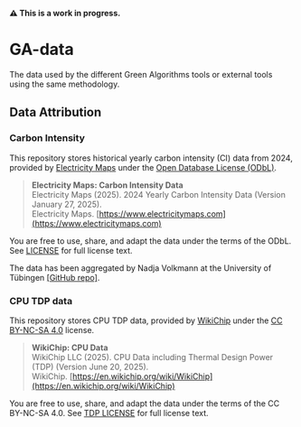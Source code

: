 __:warning: This is a work in progress.__

# GA-data
The data used by the different Green Algorithms tools or external tools using the same methodology.

## Data Attribution

### Carbon Intensity 

This repository stores historical yearly carbon intensity (CI) data from 2024, provided by [Electricity Maps](https://www.electricitymaps.com/) under the [Open Database License (ODbL)](https://opendatacommons.org/licenses/odbl/1-0/).  

> **Electricity Maps: Carbon Intensity Data**  
> Electricity Maps (2025). 2024 Yearly Carbon Intensity Data (Version January 27, 2025).  
> Electricity Maps. [https://www.electricitymaps.com](https://www.electricitymaps.com)

You are free to use, share, and adapt the data under the terms of the ODbL. See [LICENSE](carbon-intensity/electricitymap/LICENSE) for full license text.

The data has been aggregated by Nadja Volkmann at the University of Tübingen [[GitHub repo]](https://github.com/nadnein/Electricity_Maps_CI_Table).

### CPU TDP data

This repository stores CPU TDP data, provided by [WikiChip](https://en.wikichip.org/wiki/WikiChip) under the [CC BY-NC-SA 4.0](https://creativecommons.org/licenses/by-nc-sa/4.0/) license.  

> **WikiChip: CPU Data**  
> WikiChip LLC (2025). CPU Data including Thermal Design Power (TDP) (Version June 20, 2025).  
> WikiChip. [https://en.wikichip.org/wiki/WikiChip](https://en.wikichip.org/wiki/WikiChip)

You are free to use, share, and adapt the data under the terms of the CC BY-NC-SA 4.0. See [TDP LICENSE](chips/wikichips/LICENSE) for full license text.

